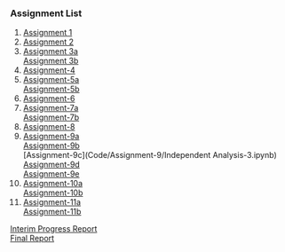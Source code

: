 ### Assignment List

1. [Assignment 1](https://github.com/Upward-Spiral-Science/spect-team/blob/master/Draft/Questions.md)
2. [Assignment 2](https://github.com/Upward-Spiral-Science/spect-team/blob/master/Code/Assignment-3/Descriptive_Exploratory_Answers_1.ipynb)
3. [Assignment 3a](https://github.com/Upward-Spiral-Science/spect-team/blob/master/Code/Assignment-3/Descriptive_Exploratory_Answers_1.ipynb)<br/> [Assignment 3b](https://github.com/Upward-Spiral-Science/spect-team/blob/master/Code/Assignment-3/Exploratory_Kmeans_PCA.ipynb)
4. [Assignment-4](https://github.com/Upward-Spiral-Science/spect-team/blob/master/Code/Assignment-4/Inferential_Depressed.ipynb)
5. [Assignment-5a](https://github.com/Upward-Spiral-Science/spect-team/blob/master/Code/Assignment-5/Classification_Simulation.ipynb)<br/>[Assignment-5b](https://github.com/Upward-Spiral-Science/spect-team/blob/master/Code/Assignment-5/PCA.ipynb)
6. [Assignment-6](https://github.com/Upward-Spiral-Science/spect-team/blob/master/Code/Assignment-6/test_assumptions.ipynb)
7. [Assignment-7a](https://github.com/Upward-Spiral-Science/spect-team/blob/master/Code/Assignment-8/Independent%20Analysis.ipynb)<br/>[Assignment-7b](https://github.com/Upward-Spiral-Science/spect-team/blob/master/Code/Assignment-8/extended_analysis_ADHD_Bipolar_yatbear.ipynb)<br/>
8. [Assignment-8](https://github.com/Upward-Spiral-Science/spect-team/blob/master/Code/Assignment-9/AnalysisProposals.md)
9. [Assignment-9a](https://github.com/Upward-Spiral-Science/spect-team/blob/master/Code/Assignment-9/Independent%20Analysis.ipynb)<br/>[Assignment-9b](https://github.com/Upward-Spiral-Science/spect-team/blob/master/Code/Assignment-9/Independent%20Analysis-2.ipynb)<br/>[Assignment-9c](Code/Assignment-9/Independent Analysis-3.ipynb)<br/>[Assignment-9d](https://github.com/Upward-Spiral-Science/spect-team/blob/master/Code/Assignment-9/SubjectSelectionExperiments.ipynb)<br/>[Assignment-9e](https://github.com/Upward-Spiral-Science/spect-team/blob/master/Code/Assignment-9/GenderDistinguished_ADHD_Bipolar_YatingJing.ipynb)<br/>
10. [Assignment-10a](https://github.com/Upward-Spiral-Science/spect-team/blob/master/Code/Assignment-10/FeatureSelection_SubjectSelectionExperiments.ipynb)<br/>
[Assignment-10b](https://github.com/Upward-Spiral-Science/spect-team/blob/master/Code/Assignment-10/GenderDistinguished_ADHD_Bipolar_Fix&Tune_YatingJing.ipynb)
11. [Assignment-11a](https://github.com/Upward-Spiral-Science/spect-team/blob/master/Code/Assignment-11/AdvancedFeatureSelection.ipynb)<br/>
[Assignment-11b](https://github.com/Upward-Spiral-Science/spect-team/blob/master/Code/Assignment-11/GridSearch_YatingJing.ipynb)

[Interim Progress Report](https://github.com/Upward-Spiral-Science/spect-team/blob/master/Docs/progress_report.md)<br/>
[Final Report](https://github.com/Upward-Spiral-Science/spect-team/blob/master/final_report.md)